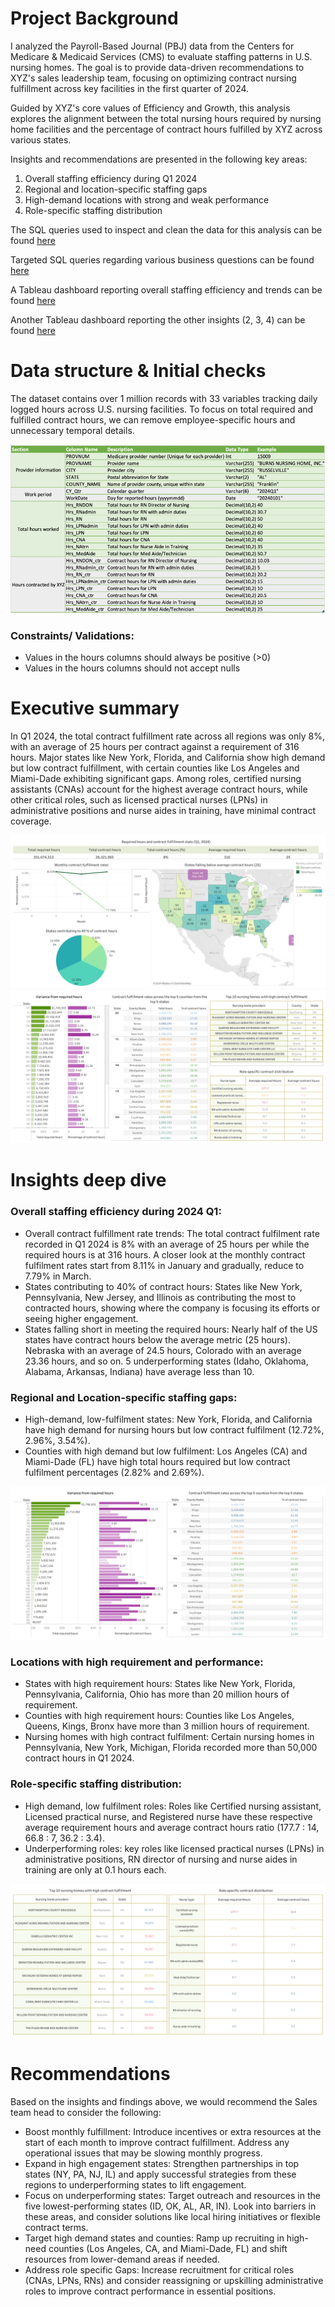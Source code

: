 # Project Background

I analyzed the Payroll-Based Journal (PBJ) data from the Centers for Medicare & Medicaid Services (CMS) to evaluate staffing patterns in U.S. nursing homes. The goal is to provide data-driven recommendations to XYZ's sales leadership team, focusing on optimizing contract nursing fulfillment across key facilities in the first quarter of 2024.

Guided by XYZ's core values of Efficiency and Growth, this analysis explores the alignment between the total nursing hours required by nursing home facilities and the percentage of contract hours fulfilled by XYZ across various states.

Insights and recommendations are presented in the following key areas:

1. Overall staffing efficiency during Q1 2024
2. Regional and location-specific staffing gaps
3. High-demand locations with strong and weak performance
4. Role-specific staffing distribution

The SQL queries used to inspect and clean the data for this analysis can be found [here](initial_checks.sql)

Targeted SQL queries regarding various business questions can be found [here](nursing_staffing.sql)

A Tableau dashboard reporting overall staffing efficiency and trends can be found [here](https://public.tableau.com/views/SalesrecommendationstoXYZ-Dashboard1/Dashboard2?:language=en-GB&publish=yes&:sid=&:redirect=auth&:display_count=n&:origin=viz_share_link)

Another Tableau dashboard reporting the other insights (2, 3, 4) can be found [here](https://public.tableau.com/views/SalesrecommendationstoXYZ-Dashboard2/Dashboard3?:language=en-GB&publish=yes&:sid=&:redirect=auth&:display_count=n&:origin=viz_share_link)

# Data structure & Initial checks

The dataset contains over 1 million records with 33 variables tracking daily logged hours across U.S. nursing facilities. To focus on total required and fulfilled contract hours, we can remove employee-specific hours and unnecessary temporal details.

![Data dictionary](Images/data_dictionary.png)

### Constraints/ Validations:
-	Values in the hours columns should always be positive (>0)
-	Values in the hours columns should not accept nulls

# Executive summary

In Q1 2024, the total contract fulfillment rate across all regions was only 8%, with an average of 25 hours per contract against a requirement of 316 hours. Major states like New York, Florida, and California show high demand but low contract fulfillment, with certain counties like Los Angeles and Miami-Dade exhibiting significant gaps. Among roles, certified nursing assistants (CNAs) account for the highest average contract hours, while other critical roles, such as licensed practical nurses (LPNs) in administrative positions and nurse aides in training, have minimal contract coverage.

![Dashboard1](Images/dashboard1.png)
![Dashboard2](Images/dashboard2.png)

# Insights deep dive

### Overall staffing efficiency during 2024 Q1:

-	Overall contract fulfillment rate trends: The total contract fulfilment rate recorded in Q1 2024 is 8% with an average of 25 hours per while the required hours is at 316 hours. A closer look at the monthly contract fulfilment rates start from 8.11% in January and gradually, reduce to 7.79% in March.
-	States contributing to 40% of contract hours: States like New York, Pennsylvania, New Jersey, and Illinois as contributing the most to contracted hours, showing where the company is focusing its efforts or seeing higher engagement.
-	States falling short in meeting the required hours: Nearly half of the US states have contract hours below the average metric (25 hours). Nebraska with an average of 24.5 hours, Colorado with an average 23.36 hours, and so on. 5 underperforming states (Idaho, Oklahoma, Alabama, Arkansas, Indiana) have average less than 10.

### Regional and Location-specific staffing gaps:

-	High-demand, low-fulfilment states: New York, Florida, and California have high demand for nursing hours but low contract fulfilment (12.72%, 2.96%, 3.54%).
-	Counties with high demand but low fulfilment: Los Angeles (CA) and Miami-Dade (FL) have high total hours required but low contract fulfilment percentages (2.82% and 2.69%). 

![Category2](Images/category2.png)

### Locations with high requirement and performance:

-	States with high requirement hours: States like New York, Florida, Pennsylvania, California, Ohio has more than 20 million hours of requirement. 
-	Counties with high requirement hours: Counties like Los Angeles, Queens, Kings, Bronx have more than 3 million hours of requirement. 
-	Nursing homes with high contract fulfilment: Certain nursing homes in Pennsylvania, New York, Michigan, Florida recorded more than 50,000 contract hours in Q1 2024. 

### Role-specific staffing distribution:

-	High demand, low fulfilment roles: Roles like Certified nursing assistant, Licensed practical nurse, and Registered nurse have these respective average requirement hours and average contract hours ratio (177.7 : 14, 66.8 : 7, 36.2 : 3.4).
-	Underperforming roles: key roles like licensed practical nurses (LPNs) in administrative positions, RN director of nursing and nurse aides in training are only at 0.1 hours each.

![Category3and4](Images/category34.png)

# Recommendations

Based on the insights and findings above, we would recommend the Sales team head to consider the following:
-	Boost monthly fulfillment: Introduce incentives or extra resources at the start of each month to improve contract fulfillment. Address any operational issues that may be slowing monthly progress.
-	Expand in high engagement states: Strengthen partnerships in top states (NY, PA, NJ, IL) and apply successful strategies from these regions to underperforming states to lift engagement.
-	Focus on underperforming states: Target outreach and resources in the five lowest-performing states (ID, OK, AL, AR, IN). Look into barriers in these areas, and consider solutions like local hiring initiatives or flexible contract terms.
-	Target high demand states and counties: Ramp up recruiting in high-need counties (Los Angeles, CA, and Miami-Dade, FL) and shift resources from lower-demand areas if needed.
-	Address role specific Gaps: Increase recruitment for critical roles (CNAs, LPNs, RNs) and consider reassigning or upskilling administrative roles to improve contract performance in essential positions.




  




